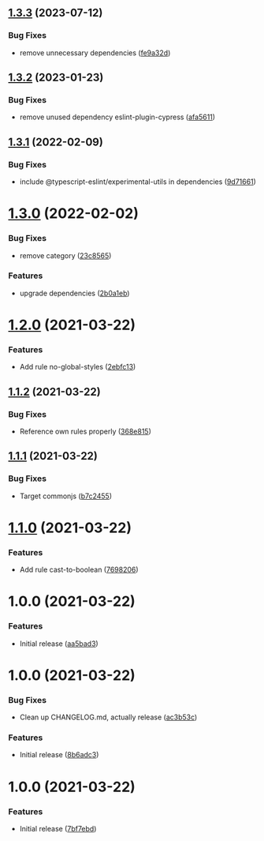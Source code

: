 ## [1.3.3](https://github.com/mll-lab/eslint-plugin/compare/v1.3.2...v1.3.3) (2023-07-12)


### Bug Fixes

* remove unnecessary dependencies ([fe9a32d](https://github.com/mll-lab/eslint-plugin/commit/fe9a32d61246905105dcf7187d40113f6e402efa))

## [1.3.2](https://github.com/mll-lab/eslint-plugin/compare/v1.3.1...v1.3.2) (2023-01-23)


### Bug Fixes

* remove unused dependency eslint-plugin-cypress ([afa5611](https://github.com/mll-lab/eslint-plugin/commit/afa5611b0ef483d875512ded5a75e2906be77124))

## [1.3.1](https://github.com/mll-lab/eslint-plugin/compare/v1.3.0...v1.3.1) (2022-02-09)


### Bug Fixes

* include @typescript-eslint/experimental-utils in dependencies ([9d71661](https://github.com/mll-lab/eslint-plugin/commit/9d71661e51e4c0bf752fddefe73ec2d03f256c3c))

# [1.3.0](https://github.com/mll-lab/eslint-plugin/compare/v1.2.0...v1.3.0) (2022-02-02)


### Bug Fixes

* remove category ([23c8565](https://github.com/mll-lab/eslint-plugin/commit/23c856557f2d53525427ebe1fcb424902bfa8246))


### Features

* upgrade dependencies ([2b0a1eb](https://github.com/mll-lab/eslint-plugin/commit/2b0a1ebd650d77d5776577a7a548814c176b1b65))

# [1.2.0](https://github.com/mll-lab/eslint-plugin/compare/v1.1.2...v1.2.0) (2021-03-22)


### Features

* Add rule no-global-styles ([2ebfc13](https://github.com/mll-lab/eslint-plugin/commit/2ebfc1326f81e4894d047bc0623773523e564b2b))

## [1.1.2](https://github.com/mll-lab/eslint-plugin/compare/v1.1.1...v1.1.2) (2021-03-22)


### Bug Fixes

* Reference own rules properly ([368e815](https://github.com/mll-lab/eslint-plugin/commit/368e81578c6ab9ae596a4cf0f43aba366694638f))

## [1.1.1](https://github.com/mll-lab/eslint-plugin/compare/v1.1.0...v1.1.1) (2021-03-22)


### Bug Fixes

* Target commonjs ([b7c2455](https://github.com/mll-lab/eslint-plugin/commit/b7c2455c9ac7ada9bc11974dddf621d2d2dd80cb))

# [1.1.0](https://github.com/mll-lab/eslint-plugin/compare/v1.0.0...v1.1.0) (2021-03-22)


### Features

* Add rule cast-to-boolean ([7698206](https://github.com/mll-lab/eslint-plugin/commit/76982069d23c8da415dbffc5d673658dc9eff44e))

# 1.0.0 (2021-03-22)


### Features

* Initial release ([aa5bad3](https://github.com/mll-lab/eslint-plugin/commit/aa5bad3461b57a8dca7e6622000fa263a1438518))

# 1.0.0 (2021-03-22)


### Bug Fixes

* Clean up CHANGELOG.md, actually release ([ac3b53c](https://github.com/mll-lab/eslint-plugin/commit/ac3b53c735e727797ed7386822519b7b5bd095d4))


### Features

* Initial release ([8b6adc3](https://github.com/mll-lab/eslint-plugin/commit/8b6adc39dc7824139a2659a7911fd2888a34661e))

# 1.0.0 (2021-03-22)


### Features

* Initial release ([7bf7ebd](https://github.com/mll-lab/eslint-plugin/commit/7bf7ebdea801dc88144534b538f39acb2569220c))
